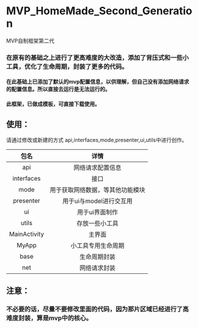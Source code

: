 # MVP_HomeMade_Second_Generation
MVP自制框架第二代

### 在原有的基础之上进行了更高难度的大改造，添加了背压式和一些小工具，优化了生命周期，封装了更多的代码。
#### 在此基础上已添加了默认的mvp配置信息，以供理解，但自己没有添加网络请求的配置信息。所以直接去运行是无法运行的。

#### 此框架，已做成模板，可直接下载使用。

## 使用：
请通过修改或新建的方式
api,interfaces,mode,presenter,ui,utils中进行创作。


| 包名      | 详情 | 
| :---:        |    :----:   |    
| api      | 网络请求配置信息       | 
| interfaces   | 接口        | 
| mode   | 用于获取网络数据，等其他功能模块        | 
| presenter   | 用于ui与model进行交互用        | 
| ui   | 用于ui界面制作        | 
| utils   | 存放一些小工具        | 
| MainActivity   | 主界面        | 
| MyApp   | 小工具专用生命周期        | 
| base   | 生命周期封装        | 
| net   | 网络请求封装        | 



## 注意：
### 不必要的话，尽量不要修改里面的代码，因为那片区域已经进行了高难度封装，算是mvp中的核心。

